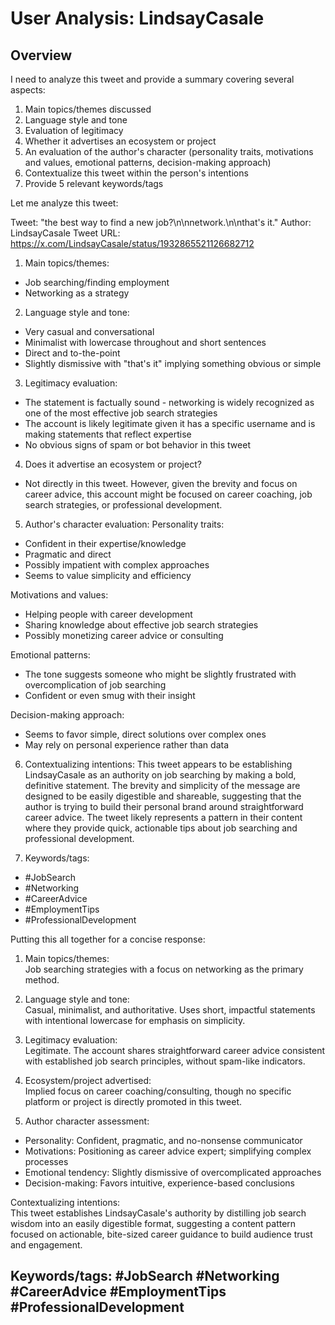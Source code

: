 # User Analysis: LindsayCasale

## Overview

<think>
I need to analyze this tweet and provide a summary covering several aspects:

1. Main topics/themes discussed
2. Language style and tone
3. Evaluation of legitimacy
4. Whether it advertises an ecosystem or project
5. An evaluation of the author's character (personality traits, motivations and values, emotional patterns, decision-making approach)
6. Contextualize this tweet within the person's intentions
7. Provide 5 relevant keywords/tags

Let me analyze this tweet:

Tweet:
"the best way to find a new job?\n\nnetwork.\n\nthat's it."
Author: LindsayCasale
Tweet URL: https://x.com/LindsayCasale/status/1932865521126682712

1. Main topics/themes:
- Job searching/finding employment
- Networking as a strategy

2. Language style and tone:
- Very casual and conversational
- Minimalist with lowercase throughout and short sentences
- Direct and to-the-point
- Slightly dismissive with "that's it" implying something obvious or simple

3. Legitimacy evaluation:
- The statement is factually sound - networking is widely recognized as one of the most effective job search strategies
- The account is likely legitimate given it has a specific username and is making statements that reflect expertise
- No obvious signs of spam or bot behavior in this tweet

4. Does it advertise an ecosystem or project?
- Not directly in this tweet. However, given the brevity and focus on career advice, this account might be focused on career coaching, job search strategies, or professional development.

5. Author's character evaluation:
Personality traits:
- Confident in their expertise/knowledge
- Pragmatic and direct
- Possibly impatient with complex approaches
- Seems to value simplicity and efficiency

Motivations and values:
- Helping people with career development
- Sharing knowledge about effective job search strategies
- Possibly monetizing career advice or consulting

Emotional patterns:
- The tone suggests someone who might be slightly frustrated with overcomplication of job searching
- Confident or even smug with their insight

Decision-making approach:
- Seems to favor simple, direct solutions over complex ones
- May rely on personal experience rather than data

6. Contextualizing intentions:
This tweet appears to be establishing LindsayCasale as an authority on job searching by making a bold, definitive statement. The brevity and simplicity of the message are designed to be easily digestible and shareable, suggesting that the author is trying to build their personal brand around straightforward career advice. The tweet likely represents a pattern in their content where they provide quick, actionable tips about job searching and professional development.

7. Keywords/tags:
- #JobSearch
- #Networking
- #CareerAdvice
- #EmploymentTips
- #ProfessionalDevelopment

Putting this all together for a concise response:
</think>

1. Main topics/themes:  
Job searching strategies with a focus on networking as the primary method.

2. Language style and tone:  
Casual, minimalist, and authoritative. Uses short, impactful statements with intentional lowercase for emphasis on simplicity.

3. Legitimacy evaluation:  
Legitimate. The account shares straightforward career advice consistent with established job search principles, without spam-like indicators.

4. Ecosystem/project advertised:  
Implied focus on career coaching/consulting, though no specific platform or project is directly promoted in this tweet.

5. Author character assessment:  
- Personality: Confident, pragmatic, and no-nonsense communicator  
- Motivations: Positioning as career advice expert; simplifying complex processes  
- Emotional tendency: Slightly dismissive of overcomplicated approaches  
- Decision-making: Favors intuitive, experience-based conclusions  

Contextualizing intentions:  
This tweet establishes LindsayCasale's authority by distilling job search wisdom into an easily digestible format, suggesting a content pattern focused on actionable, bite-sized career guidance to build audience trust and engagement.

Keywords/tags: #JobSearch #Networking #CareerAdvice #EmploymentTips #ProfessionalDevelopment
---
